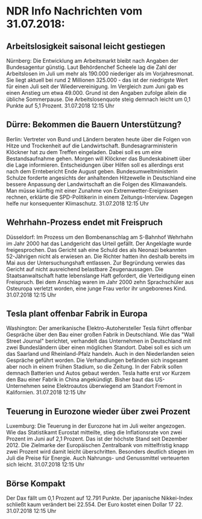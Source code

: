 # NDR Info Nachrichten vom 31.07.2018:


## Arbeitslosigkeit saisonal leicht gestiegen
Nürnberg: Die Entwicklung am Arbeitsmarkt bleibt nach Angaben der Bundesagentur günstig. Laut Behördenchef Scheele lag die Zahl der Arbeitslosen im Juli um mehr als 190.000 niederiger als im Vorjahresmonat. Sie liegt aktuell bei rund 2 Millionen 325.000 - das ist der niedrigste Wert für einen Juli seit der Wiedervereinigung. Im Vergleich zum Juni gab es einen Anstieg um etwa 49.000. Grund ist den Angaben zufolge allein die übliche Sommerpause. Die Arbeitslosenquote steig demnach leicht um 0,1 Punkte auf 5,1 Prozent. 31.07.2018 12:15 Uhr 

## Dürre: Bekommen die Bauern Unterstützung?
Berlin:        Vertreter von Bund und Ländern beraten heute über die Folgen von Hitze und Trockenheit auf die Landwirtschaft. Bundesagrarministerin Klöckner hat zu dem Treffen eingeladen. Dabei soll es um eine Bestandsaufnahme gehen. Morgen will Klöckner das Bundeskabinett über die Lage informieren. Entscheidungen über Hilfen soll es allerdings erst nach dem Erntebericht Ende August geben. Bundesumweltministerin Schulze forderte angesichts der anhaltenden Hitzewelle in Deutschland eine bessere Anpassung der Landwirtschaft an die Folgen des Klimawandels. Man müsse künftig mit einer Zunahme von Extremwetter-Ereignissen rechnen, erklärte die SPD-Politikerin in einem Zeitungs-Interview. Dagegen helfe nur konsequenter Klimaschutz. 31.07.2018 12:15 Uhr 

## Wehrhahn-Prozess endet mit Freispruch
Düsseldorf: Im Prozess um den Bombenanschlag am S-Bahnhof Wehrhahn im Jahr 2000 hat das Landgericht das Urteil gefällt. Der Angeklagte wurde freigesprochen. Das Gericht sah eine Schuld des als Neonazi bekannten 52-Jährigen nicht als erwiesen an. Die Richter hatten ihn deshalb bereits im Mai aus der Untersuchungshaft entlassen. Zur Begründung verwies das Gericht auf nicht ausreichend belastbare Zeugenaussagen. Die Staatsanwaltschaft hatte lebenslange Haft gefordert, die Verteidigung einen Freispruch. Bei dem Anschlag waren im Jahr 2000 zehn Sprachschüler aus Osteuropa verletzt worden, eine junge Frau verlor ihr ungeborenes Kind. 31.07.2018 12:15 Uhr 

## Tesla plant offenbar Fabrik in Europa
Washington: Der amerikanische Elektro-Autohersteller Tesla führt offenbar Gespräche über den Bau einer großen Fabrik in Deutschland. Wie das "Wall Street Journal" berichtet, verhandelt das Unternehmen in Deutschland mit zwei Bundesländern über einen möglichen Standort. Dabei soll es sich um das Saarland und Rheinland-Pfalz handeln. Auch in den Niederlanden seien Gespräche geführt worden. Die Verhandlungen befänden sich insgesamt aber noch in einem frühen Stadium, so die Zeitung. In der Fabrik sollen demnach Batterien und Autos gebaut werden. Tesla hatte erst vor Kurzem den Bau einer Fabrik in China angekündigt. Bisher baut das US-Unternehmen seine Elektroautos überwiegend am Standort Fremont in Kalifornien. 31.07.2018 12:15 Uhr 

## Teuerung in Eurozone wieder über zwei Prozent
Luxemburg:      Die Teuerung in der Eurozone hat im Juli weiter angezogen. Wie das Statistikamt Eurostat mitteilte, stieg die Inflationsrate von zwei Prozent im Juni auf 2,1 Prozent. Das ist der höchste Stand seit Dezember 2012. Die Zielmarke der Europäischen Zentralbank von mittelfristig knapp zwei Prozent wird damit leicht überschritten. Besonders deutlich stiegen im Juli die Preise für Energie. Auch Nahrungs- und Genussmittel verteuerten sich leicht. 31.07.2018 12:15 Uhr 

## Börse Kompakt
Der Dax fällt um 0,1 Prozent auf 12.791  Punkte. Der japanische Nikkei-Index schließt kaum   verändert bei 22.554. Der Euro kostet einen Dollar 17 22. 31.07.2018 12:15 Uhr 
